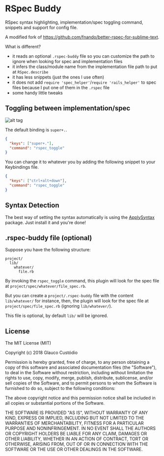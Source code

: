 # RSpec Buddy

RSpec syntax highlighting, implementation/spec toggling command, snippets and support for config file.

A modified fork of https://github.com/fnando/better-rspec-for-sublime-text.

What is different?

- it reads an optional `.rspec-buddy` file so you can customize the path to ignore when looking for spec and implementation files
- it infers the class/module name from the implementation file path to put at `RSpec.describe`
- it has less snippets (just the ones I use often)
- it does not add `require 'spec_helper'`/`require 'rails_helper'` to spec files because I put one of them in the `.rspec` file
- some handy little tweaks

## Toggling between implementation/spec

![alt tag](https://raw.githubusercontent.com/glaucocustodio/rspec-buddy-for-sublime-text/master/rspec_toggle_demo.gif)

The default binding is `super+.`.

```json
{
  "keys": ["super+."],
  "command": "rspec_toggle"
}
```

You can change it to whatever you by adding the following snippet to your Keybindings file.

```json
{
  "keys": ["ctrl+alt+down"],
  "command": "rspec_toggle"
}
```

## Syntax Detection

The best way of setting the syntax automatically is using the [ApplySyntax](https://sublime.wbond.net/packages/ApplySyntax) package. Just install it and you're done!

## .rspec-buddy file (optional)

Suppose you have the following structure:

```
project/
  lib/
    whatever/
      file.rb
```
By invoking the `rspec_toggle` command, this plugin will look for the spec file at `project/spec/whatever/file_spec.rb`.

But you can create a `project/.rspec-buddy` file with the content `lib/whatever/` for instance, then, the plugin will look for the spec file at `project/spec/file_spec.rb` (ignoring `lib/whatever/`).

This file is optional, by default `lib/` will be ignored.

## License

The MIT License (MIT)

Copyright (c) 2018 Glauco Custódio

Permission is hereby granted, free of charge, to any person obtaining a copy
of this software and associated documentation files (the "Software"), to deal
in the Software without restriction, including without limitation the rights
to use, copy, modify, merge, publish, distribute, sublicense, and/or sell
copies of the Software, and to permit persons to whom the Software is
furnished to do so, subject to the following conditions:

The above copyright notice and this permission notice shall be included in
all copies or substantial portions of the Software.

THE SOFTWARE IS PROVIDED "AS IS", WITHOUT WARRANTY OF ANY KIND, EXPRESS OR
IMPLIED, INCLUDING BUT NOT LIMITED TO THE WARRANTIES OF MERCHANTABILITY,
FITNESS FOR A PARTICULAR PURPOSE AND NONINFRINGEMENT. IN NO EVENT SHALL THE
AUTHORS OR COPYRIGHT HOLDERS BE LIABLE FOR ANY CLAIM, DAMAGES OR OTHER
LIABILITY, WHETHER IN AN ACTION OF CONTRACT, TORT OR OTHERWISE, ARISING FROM,
OUT OF OR IN CONNECTION WITH THE SOFTWARE OR THE USE OR OTHER DEALINGS IN
THE SOFTWARE.
